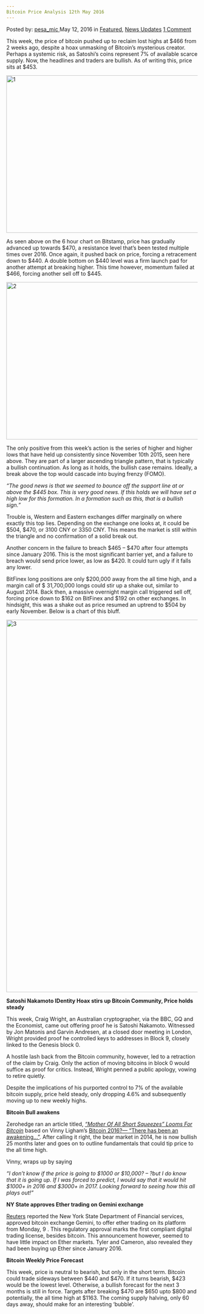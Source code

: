 ```yaml
---
Bitcoin Price Analysis 12th May 2016
---
```

<article class="post-listing post-14031 post type-post status-publish format-standard has-post-thumbnail hentry  tag-12th tag-3336 tag-analysis tag-bitcoin tag-price">
    <div class="post-inner">
        <span>Posted by: <a href="https://www.deepdotweb.com/author/pesa_mic/" title="">pesa_mic </a></span>
    <span>May 12, 2016</span>
    <span>in <a href="https://www.deepdotweb.com/category/deepdot-news/" rel="category tag">Featured</a>, <a href="https://www.deepdotweb.com/category/news-updates/" rel="category tag">News Updates</a></span>
    <span><a href="https://www.deepdotweb.com/2016/05/12/bitcoin-price-analysis-11th-may-2016/#comments">1 Comment</a></span>
    </p>
    <div class="clear"></div>
    <div class="entry">
    <p>This week, the price of bitcoin pushed up to reclaim lost highs at $466 from 2 weeks ago, despite a hoax unmasking of Bitcoin’s mysterious creator. Perhaps a systemic risk, as Satoshi’s coins represent 7% of available scarce supply. Now, the headlines and traders are bullish. As of writing this, price sits at $453.</p>
    <p><a href="https://www.deepdotweb.com/wp-content/uploads/2016/05/1.jpg"><img class="aligncenter size-full wp-image-14032" src="https://www.deepdotweb.com/wp-content/uploads/2016/05/1.jpg" alt="1" width="616" height="415" srcset="https://www.deepdotweb.com/wp-content/uploads/2016/05/1.jpg 616w, https://www.deepdotweb.com/wp-content/uploads/2016/05/1-300x202.jpg 300w, https://www.deepdotweb.com/wp-content/uploads/2016/05/1-290x195.jpg 290w" sizes="(max-width: 616px) 100vw, 616px"/></a></p>
    <p>As seen above on the 6 hour chart on Bitstamp, price has gradually advanced up towards $470, a resistance level that’s been tested multiple times over 2016. Once again, it pushed back on price, forcing a retracement down to $440. A double bottom on $440 level was a firm launch pad for another attempt at breaking higher. This time however, momentum failed at $466, forcing another sell off to $445.</p>
    <p><a href="https://www.deepdotweb.com/wp-content/uploads/2016/05/2.jpg"><img class="aligncenter size-full wp-image-14033" src="https://www.deepdotweb.com/wp-content/uploads/2016/05/2.jpg" alt="2" width="616" height="415" srcset="https://www.deepdotweb.com/wp-content/uploads/2016/05/2.jpg 616w, https://www.deepdotweb.com/wp-content/uploads/2016/05/2-300x202.jpg 300w, https://www.deepdotweb.com/wp-content/uploads/2016/05/2-290x195.jpg 290w" sizes="(max-width: 616px) 100vw, 616px"/></a></p>
    <p>The only positive from this week’s action is the series of higher and higher lows that have held up consistently since November 10th 2015, seen here above. They are part of a larger ascending triangle pattern, that is typically a bullish continuation. As long as it holds, the bullish case remains. Ideally, a break above the top would cascade into buying frenzy (FOMO).</p>
    <p><em>“The good news is that we seemed to bounce off the support line at or above the $445 box. This is very good news. If this holds we will have set a high low for this formation. In a formation such as this, that is a bullish sign.”</em></p>
    <p>Trouble is, Western and Eastern exchanges differ marginally on where exactly this top lies. Depending on the exchange one looks at, it could be $504, $470, or 3100 CNY or 3350 CNY. This means the market is still within the triangle and no confirmation of a solid break out.</p>
    <p>Another concern in the failure to breach $465 &#8211; $470 after four attempts since January 2016. This is the most significant barrier yet, and a failure to breach would send price lower, as low as $420. It could turn ugly if it falls any lower.</p>
    <p>BitFinex long positions are only $200,000 away from the all time high, and a margin call of $ 31,700,000 longs could stir up a shake out, similar to August 2014. Back then, a massive overnight margin call triggered sell off, forcing price down to $162 on BitFinex and $192 on other exchanges. In hindsight, this was a shake out as price resumed an uptrend to $504 by early November. Below is a chart of this bluff.</p>
    <p><a href="https://www.deepdotweb.com/wp-content/uploads/2016/05/3.jpg"><img class="aligncenter size-full wp-image-14034" src="https://www.deepdotweb.com/wp-content/uploads/2016/05/3.jpg" alt="3" width="1642" height="982" srcset="https://www.deepdotweb.com/wp-content/uploads/2016/05/3.jpg 1642w, https://www.deepdotweb.com/wp-content/uploads/2016/05/3-300x179.jpg 300w, https://www.deepdotweb.com/wp-content/uploads/2016/05/3-1024x612.jpg 1024w" sizes="(max-width: 1642px) 100vw, 1642px"/></a></p>
    <p><strong>Satoshi Nakamoto IDentity Hoax stirs up Bitcoin Community, Price holds steady</strong></p>
    <p>This week, Craig Wright, an Australian cryptographer, via the BBC, GQ and the Economist, came out offering proof he is Satoshi Nakamoto. Witnessed by Jon Matonis and Garvin Andresen, at a closed door meeting in London, Wright provided proof he controlled keys to addresses in Block 9, closely linked to the Genesis block 0.</p>
    <p>A hostile lash back from the Bitcoin community, however, led to a retraction of the claim by Craig. Only the action of moving bitcoins in block 0 would suffice as proof for critics. Instead, Wright penned a public apology, vowing to retire quietly.</p>
    <p>Despite the implications of his purported control to 7% of the available bitcoin supply, price held steady, only dropping 4.6% and subsequently moving up to new weekly highs.</p>
    <p><strong>Bitcoin Bull awakens</strong></p>
    <p>Zerohedge ran an article titled, <a href="http://www.zerohedge.com/news/2016-05-08/mother-all-short-squeezes-looms-bitcoin"><em>&#8220;Mother Of All Short Squeezes&#8221; Looms For Bitcoin</em></a> based on Vinny Ligham’s <a href="https://decentralize.today/bitcoin-2016-there-has-been-an-awakening-164b42d38927#.i19qjsvee">Bitcoin 2016?— “There has been an awakening…”</a>. After calling it right, the bear market in 2014, he is now bullish 25 months later and goes on to outline fundamentals that could tip price to the all time high.</p>
    <p>Vinny, wraps up by saying</p>
    <p><em>“I don’t know if the price is going to $1000 or $10,000? &#8211; ?but I do know that it is going up. If I was forced to predict, I would say that it would hit $1000+ in 2016 and $3000+ in 2017. Looking forward to seeing how this all plays out!”</em></p>
    <p><strong>NY State approves Ether trading on Gemini exchange</strong></p>
    <p><a href="http://www.reuters.com/article/us-usa-winklevoss-ether-idUSKCN0XW1SZ">Reuters</a> reported the New York State Department of Financial services, approved bitcoin exchange Gemini, to offer ether trading on its platform from Monday, 9 . This regulatory approval marks the first compliant digital trading license, besides bitcoin. This announcement however, seemed to have little impact on Ether markets. Tyler and Cameron, also revealed they had been buying up Ether since January 2016.</p>
    <p><strong>Bitcoin Weekly Price Forecast</strong></p>
    <p>This week, price is neutral to bearish, but only in the short term. Bitcoin could trade sideways between $440 and $470. If it turns bearish, $423 would be the lowest level. Otherwise, a bullish forecast for the next 3 months is still in force. Targets after breaking $470 are $650 upto $800 and potentially, the all time high at $1163. The coming supply halving, only 60 days away, should make for an interesting ‘bubble’.</p>
    </div>
    <span style="display:none"><a href="https://www.deepdotweb.com/tag/12th/" rel="tag">12th</a> <a href="https://www.deepdotweb.com/tag/2016/" rel="tag">2016</a> <a href="https://www.deepdotweb.com/tag/analysis/" rel="tag">analysis</a> <a href="https://www.deepdotweb.com/tag/bitcoin/" rel="tag">bitcoin</a> <a href="https://www.deepdotweb.com/tag/price/" rel="tag">price</a></span> <span style="display:none" class="updated">2016-05-12</span>
    <div style="display:none" class="vcard author" itemprop="author" itemscope itemtype="http://schema.org/Person"><strong class="fn" itemprop="name"><a href="https://www.deepdotweb.com/author/pesa_mic/" title="Posts by pesa_mic" rel="author">pesa_mic</a></strong></div>
    </div>
</article>

